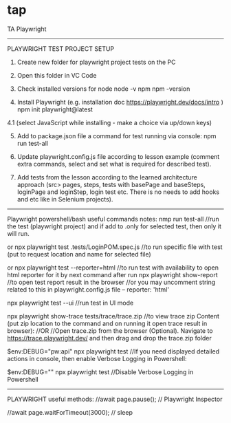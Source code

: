 # tap
TA Playwright

*********************************************

PLAYWRIGHT TEST PROJECT SETUP
1. Create new folder for playwright project tests on the PC
2. Open this folder in VC Code
3. Check installed versions for
node
 node -v
npm
 npm -version

4. Install Playwright (e.g. installation doc https://playwright.dev/docs/intro )
npm init playwright@latest

4.1 (select JavaScript while installing - make a choice via up/down keys)

5. Add to package.json file a command for test running via console:
npm run test-all

6. Update playwright.config.js file according to lesson example (comment extra commands, select and set what is required for described test).

7. Add tests from the lesson according to the learned architecture approach (src> pages, steps, tests with basePage and baseSteps, loginPage and loginStep, login test etc. There is no needs to add hooks and etc like in Selenium projects).

*********************************************

Playwright powershell/bash useful commands notes:
nmp run test-all
//run the test (playwright project) and if add to .only for selected test, then only it will run.

or
npx playwright test .tests/LoginPOM.spec.js
//to run specific file with test (put to request location and name for selected file)

or
npx playwright test --reporter=html
//to run test with availability to open html reporter for it by next command after run
npx playwright show-report
//to open test report result in the browser
//or you may uncomment string related to this in playwright.config.js file – reporter: 'html'


npx playwright test --ui
//run test in UI mode

npx playwright show-trace tests/trace/trace.zip
//to view trace zip Content (put zip location to the command and on running it open trace result in browser):
//OR
//Open trace.zip from the browser (Optional). Navigate to https://trace.playwright.dev/ and then drag and drop the trace.zip folder

$env:DEBUG="pw:api"
npx playwright test
//If you need displayed detailed actions in console, then enable Verbose Logging in Powershell:

$env:DEBUG=""
npx playwright test
//Disable Verbose Logging in Powershell


*****
PLAYWRIGHT useful methods:
//await page.pause();   // Playwright Inspector

//await page.waitForTimeout(3000); // sleep

